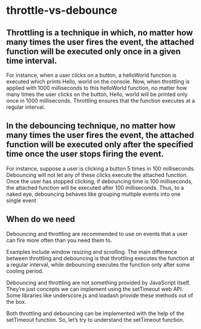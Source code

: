 # throttle-vs-debounce

## Throttling is a technique in which, no matter how many times the user fires the event, the attached function will be executed only once in a given time interval.
For instance, when a user clicks on a button, a helloWorld function is executed which prints Hello, world on the console. Now, when throttling is applied with 1000 milliseconds to this helloWorld function, no matter how many times the user clicks on the button, Hello, world will be printed only once in 1000 milliseconds. Throttling ensures that the function executes at a regular interval.

## In the debouncing technique, no matter how many times the user fires the event, the attached function will be executed only after the specified time once the user stops firing the event.
For instance, suppose a user is clicking a button 5 times in 100 milliseconds. Debouncing will not let any of these clicks execute the attached function. Once the user has stopped clicking, if debouncing time is 100 milliseconds, the attached function will be executed after 100 milliseconds. Thus, to a naked eye, debouncing behaves like grouping multiple events into one single event

## When do we need
Debouncing and throttling are recommended to use on events that a user can fire more often than you need them to.

Examples include window resizing and scrolling. The main difference between throttling and debouncing is that throttling executes the function at a regular interval, while debouncing executes the function only after some cooling period.

Debouncing and throttling are not something provided by JavaScript itself. They’re just concepts we can implement using the setTimeout web API. Some libraries like underscore.js and loadash provide these methods out of the box.

Both throttling and debouncing can be implemented with the help of the setTimeout function. So, let’s try to understand the setTimeout function.
